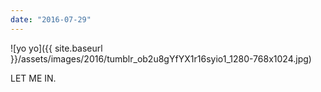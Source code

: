 ```yaml
---
date: "2016-07-29"
---
```


![yo yo]({{ site.baseurl }}/assets/images/2016/tumblr_ob2u8gYfYX1r16syio1_1280-768x1024.jpg)

LET ME IN.

